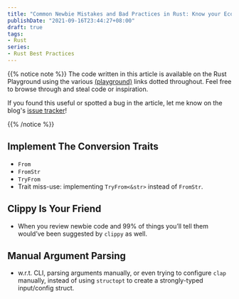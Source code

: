```yaml
---
title: "Common Newbie Mistakes and Bad Practices in Rust: Know your Ecosystem"
publishDate: "2021-09-16T23:44:27+08:00"
draft: true
tags:
- Rust
series:
- Rust Best Practices
---
```


{{% notice note %}}
The code written in this article is available on the Rust Playground using the
various [(playground)][playground] links dotted throughout. Feel free to browse
through and steal code or inspiration.

If you found this useful or spotted a bug in the article, let me know on the
blog's [issue tracker][issue]!

[issue]: https://github.com/Michael-F-Bryan/adventures.michaelfbryan.com/issues
[playground]: https://play.rust-lang.org/
{{% /notice %}}

## Implement The Conversion Traits

- `From`
- `FromStr`
- `TryFrom`
- Trait miss-use: implementing `TryFrom<&str>` instead of `FromStr`.

## Clippy Is Your Friend

- When you review newbie code and 99% of things you’ll tell them would’ve been
  suggested by `clippy` as well.

## Manual Argument Parsing

- w.r.t. CLI, parsing arguments manually, or even trying to configure
  `clap` manually, instead of using `structopt` to create a strongly-typed
  input/config struct.
